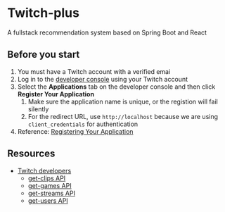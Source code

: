 # Twitch-plus

A fullstack recommendation system based on Spring Boot and React

## Before you start

1. You must have a Twitch account with a verified emai
2. Log in to the [developer console](https://dev.twitch.tv/console) using your Twitch account
3. Select the **Applications** tab on the developer console and then click **Register Your Application** 
	1. Make sure the application name is unique, or the registion will fail silently
	2. For the redirect URL, use `http://localhost` because we are using `client_credentials` for authentication
4. Reference: [Registering Your Application](https://dev.twitch.tv/docs/authentication/register-app/)

## Resources

* [Twitch developers](https://dev.twitch.tv/)
	* [get-clips API](https://dev.twitch.tv/docs/api/reference/#get-clips)
	* [get-games API](https://dev.twitch.tv/docs/api/reference/#get-games)
	* [get-streams API](https://dev.twitch.tv/docs/api/reference/#get-streams)
	* [get-users API](https://dev.twitch.tv/docs/api/reference/#get-users)